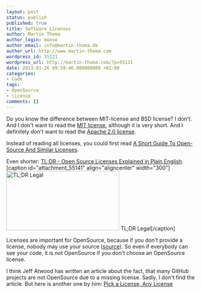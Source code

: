 ```yaml
---
layout: post
status: publish
published: true
title: Software Licenses
author: Martin Thoma
author_login: moose
author_email: info@martin-thoma.de
author_url: http://www.martin-thoma.com
wordpress_id: 55121
wordpress_url: http://martin-thoma.com/?p=55121
date: 2013-01-26 09:59:46.000000000 +01:00
categories:
- Code
tags:
- OpenSource
- license
comments: []
---
```

Do you know the difference between MIT-license and BSD license? I don't. And I don't want to read the <a href="http://en.wikipedia.org/wiki/MIT_License">MIT license</a>, although it is very short. And I definitely don't want to read the <a href="http://directory.fsf.org/wiki/License:Apache2.0">Apache 2.0 license</a>.

Instead of reading all licenses, you could first read <a href="http://www.smashingmagazine.com/2010/03/24/a-short-guide-to-open-source-and-similar-licenses/">A Short Guide To Open-Source And Similar Licenses</a>.

Even shorter: <a href="http://www.tldrlegal.com/">TL;DR - Open Source Licenses Explained in Plain English</a>.
[caption id="attachment_55141" align="aligncenter" width="300"]<a href="http://martin-thoma.com/wp-content/uploads/2013/01/TLDRLegal.png"><img src="http://martin-thoma.com/wp-content/uploads/2013/01/TLDRLegal-300x158.png" alt="TL;DR Legal" width="300" height="158" class="size-medium wp-image-55141" /></a> TL;DR Legal[/caption]

Licenses are important for OpenSource, because if you don't provide a license, nobody may use your source (<a href="http://stackoverflow.com/a/13669816/562769">source</a>). So even if everybody can see your code, it is not OpenSource if you don't choose an OpenSource license.

I think Jeff Atwood has written an article about the fact, that many GitHub projects are not OpenSource due to a missing license. Sadly, I don't find the article. But here is another one by him: <a href="http://www.codinghorror.com/blog/2007/04/pick-a-license-any-license.html">Pick a License, Any License</a>
